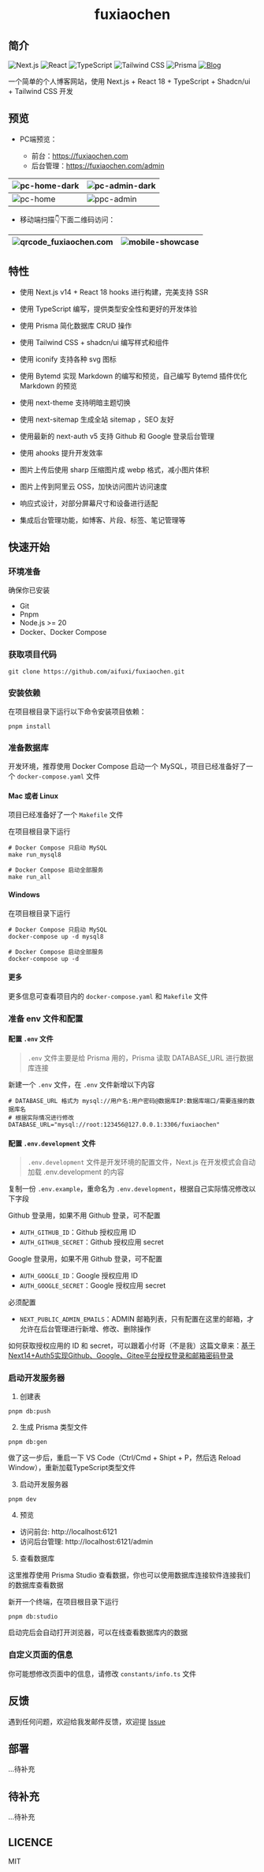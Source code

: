 # <div align="center">fuxiaochen</div>

## 简介

![Next.js](https://img.shields.io/badge/Next.js-000?logo=nextdotjs&logoColor=fff&style=for-the-badge)
![React](https://img.shields.io/badge/React-20232A?style=for-the-badge&logo=react&logoColor=61DAFB)
![TypeScript](https://img.shields.io/badge/TypeScript-007ACC?style=for-the-badge&logo=typescript&logoColor=white)
![Tailwind CSS](https://img.shields.io/badge/Tailwind_CSS-38B2AC?style=for-the-badge&logo=tailwind-css&logoColor=white)
![Prisma](https://img.shields.io/badge/Prisma-3982CE?style=for-the-badge&logo=Prisma&logoColor=white)
[![Blog](https://img.shields.io/badge/-fuxiaochen.com-0ea5e9?style=for-the-badge&logo=Bloglovin&logoColor=white&label=个人博客)](https://fuxiaochen.com/)

一个简单的个人博客网站，使用 Next.js + React 18 + TypeScript + Shadcn/ui + Tailwind CSS 开发

## 预览

- PC端预览：

  - 前台：https://fuxiaochen.com
  - 后台管理：https://fuxiaochen.com/admin

| <img src="./public/images/pc-home-dark.png" alt="pc-home-dark" /> | <img src="./public/images/pc-admin-dark.png" alt="pc-admin-dark" /> |
| ----------------------------------------------------------------- | ------------------------------------------------------------------- |
| <img src="./public/images/pc-home.png" alt="pc-home" />           | <img src="./public/images/pc-admin.png" alt="ppc-admin" />          |

- 移动端扫描👇下面二维码访问：

| <img src="./public/images/qrcode_fuxiaochen.com.png" alt="qrcode_fuxiaochen.com" /> | <img src="./public/images/mobile-showcase.webp" alt="mobile-showcase" /> |
| ----------------------------------------------------------------------------------- | ------------------------------------------------------------------------ |

## 特性

- 使用 Next.js v14 + React 18 hooks 进行构建，完美支持 SSR

- 使用 TypeScript 编写，提供类型安全性和更好的开发体验

- 使用 Prisma 简化数据库 CRUD 操作

- 使用 Tailwind CSS + shadcn/ui 编写样式和组件

- 使用 iconify 支持各种 svg 图标

- 使用 Bytemd 实现 Markdown 的编写和预览，自己编写 Bytemd 插件优化 Markdown 的预览

- 使用 next-theme 支持明暗主题切换

- 使用 next-sitemap 生成全站 sitemap ，SEO 友好

- 使用最新的 next-auth v5 支持 Github 和 Google 登录后台管理

- 使用 ahooks 提升开发效率

- 图片上传后使用 sharp 压缩图片成 webp 格式，减小图片体积

- 图片上传到阿里云 OSS，加快访问图片访问速度

- 响应式设计，对部分屏幕尺寸和设备进行适配

- 集成后台管理功能，如博客、片段、标签、笔记管理等

## 快速开始

### 环境准备

确保你已安装

- Git
- Pnpm
- Node.js >= 20
- Docker、Docker Compose

### 获取项目代码

```shell
git clone https://github.com/aifuxi/fuxiaochen.git
```

### 安装依赖

在项目根目录下运行以下命令安装项目依赖：

```shell
pnpm install
```

### 准备数据库

开发环境，推荐使用 Docker Compose 启动一个 MySQL，项目已经准备好了一个 `docker-compose.yaml` 文件

#### Mac 或者 Linux

项目已经准备好了一个 `Makefile` 文件

在项目根目录下运行

```shell
# Docker Compose 只启动 MySQL
make run_mysql8

# Docker Compose 启动全部服务
make run_all
```

#### Windows

在项目根目录下运行

```shell
# Docker Compose 只启动 MySQL
docker-compose up -d mysql8

# Docker Compose 启动全部服务
docker-compose up -d
```

#### 更多

更多信息可查看项目内的 `docker-compose.yaml` 和 `Makefile` 文件

### 准备 env 文件和配置

#### 配置 `.env` 文件

> `.env` 文件主要是给 Prisma 用的，Prisma 读取 DATABASE_URL 进行数据库连接

新建一个 `.env` 文件，在 `.env` 文件新增以下内容

```.env
# DATABASE_URL 格式为 mysql://用户名:用户密码@数据库IP:数据库端口/需要连接的数据库名
# 根据实际情况进行修改
DATABASE_URL="mysql://root:123456@127.0.0.1:3306/fuxiaochen"
```

#### 配置 `.env.development` 文件

> `.env.development` 文件是开发环境的配置文件，Next.js 在开发模式会自动加载 .env.development 的内容

复制一份 `.env.example`，重命名为 `.env.development`，根据自己实际情况修改以下字段

Github 登录用，如果不用 Github 登录，可不配置

- `AUTH_GITHUB_ID`：Github 授权应用 ID
- `AUTH_GITHUB_SECRET`：Github 授权应用 secret

Google 登录用，如果不用 Github 登录，可不配置

- `AUTH_GOOGLE_ID`：Google 授权应用 ID
- `AUTH_GOOGLE_SECRET`：Google 授权应用 secret

必须配置

- `NEXT_PUBLIC_ADMIN_EMAILS`：ADMIN 邮箱列表，只有配置在这里的邮箱，才允许在后台管理进行新增、修改、删除操作

如何获取授权应用的 ID 和 secret，可以跟着小付哥（不是我）这篇文章来：[基于Next14+Auth5实现Github、Google、Gitee平台授权登录和邮箱密码登录](https://juejin.cn/post/7329736763060518931)

### 启动开发服务器

1. 创建表

```shell
pnpm db:push
```

2. 生成 Prisma 类型文件

```shell
pnpm db:gen
```

做了这一步后，重启一下 VS Code（Ctrl/Cmd + Shipt + P，然后选 Reload Window），重新加载TypeScript类型文件

3. 启动开发服务器

```shell
pnpm dev
```

4. 预览

- 访问前台: http://localhost:6121
- 访问后台管理: http://localhost:6121/admin

5. 查看数据库

这里推荐使用 Prisma Studio 查看数据，你也可以使用数据库连接软件连接我们的数据库查看数据

新开一个终端，在项目根目录下运行

```shell
pnpm db:studio
```

启动完后会自动打开浏览器，可以在线查看数据库内的数据

### 自定义页面的信息

你可能想修改页面中的信息，请修改 `constants/info.ts` 文件

## 反馈

遇到任何问题，欢迎给我发邮件反馈，欢迎提 [Issue](https://github.com/aifuxi/fuxiaochen/issues)

## 部署

...待补充

## 待补充

...待补充

## LICENCE

MIT
